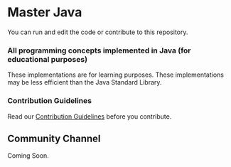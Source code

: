 # Master Java

You can run and edit the code or contribute to this repository.

### All programming concepts implemented in Java (for educational purposes)

These implementations are for learning purposes. These implementations may be less
efficient than the Java Standard Library.

### Contribution Guidelines

Read our [Contribution Guidelines](CONTRIBUTING.md) before you contribute.

## Community Channel

Coming Soon.
